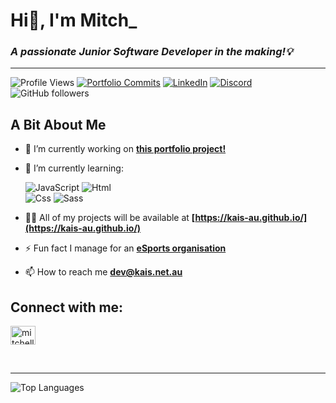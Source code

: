 # Hi👋, I'm Mitch\_

<i><h3>A passionate Junior Software Developer in the making!💡</h3></i>

---

<img src="https://komarev.com/ghpvc/?username=kais-au&label=Profile%20views&color=brightgreen&style=flat" alt="Profile Views"/> <a href="https://github.com/Kais-au/kais-au.github.io"><img src="https://img.shields.io/github/commit-activity/w/kais-au/kais-au.github.io?label=Portfolio%20Commits&color=blue&style=flat" alt="Portfolio Commits"/></a> <a href="https://linkedin.com/in/mitchell-cunnington-aa986b243"><img src="https://img.shields.io/static/v1?label=LinkedIn&message=connect&color=0077B5&style=flat&logo=linkedin" alt="LinkedIn"/></a> <a href="https://discord.gg/B8df4rRzaK"><img src="https://img.shields.io/static/v1?label=Discord&message=join&color=7289DA&style=flat&logo=discord" alt="Discord"/></a> <img src="https://img.shields.io/github/followers/kais-au?label=Followers&color=161B22&logo=github" alt="GitHub followers">

<b><h2 align="left">A Bit About Me</h2></b>

- 🔭 I’m currently working on **[this portfolio project!](https://github.com/Kais-au/kais-au.github.io)**

- 🌱 I’m currently learning:

  <img src="https://img.shields.io/badge/JavaScript-323330?style=flat&logo=javascript&logoColor=F7DF1E" alt="JavaScript"/>
  <img src="https://img.shields.io/badge/HTML5-E34F26?style=flat&logo=html5&logoColor=white" alt="Html"/><br>
  <img src="https://img.shields.io/badge/CSS3-1572B6?style=flat&logo=css3&logoColor=white" alt="Css"/>
  <img src="https://img.shields.io/badge/Sass-CC6699?style=flat&logo=sass&logoColor=white" alt="Sass"/>

    </br>

- 👨‍💻 All of my projects will be available at **[https://kais-au.github.io/](https://kais-au.github.io/)**

- ⚡ Fun fact I manage for an **[eSports organisation](https://valkyriegaming.com.au)**

- 📫 How to reach me **<dev@kais.net.au>**

<b><h2 align="left">Connect with me:</h2></b>

<p align="left">
<a href="https://linkedin.com/in/mitchell-cunnington-aa986b243/" target="blank"><img align="center" src="https://raw.githubusercontent.com/rahuldkjain/github-profile-readme-generator/master/src/images/icons/Social/linked-in-alt.svg" alt="mitchell-cunnington-aa986b243/" height="30" width="40" /></a>
</p>

<br>

---

<p><img align="center" src="https://github-readme-stats.vercel.app/api/top-langs?username=kais-au&show_icons=true&theme=tokyonight&locale=en&layout=compact" alt="Top Languages" /></p>

